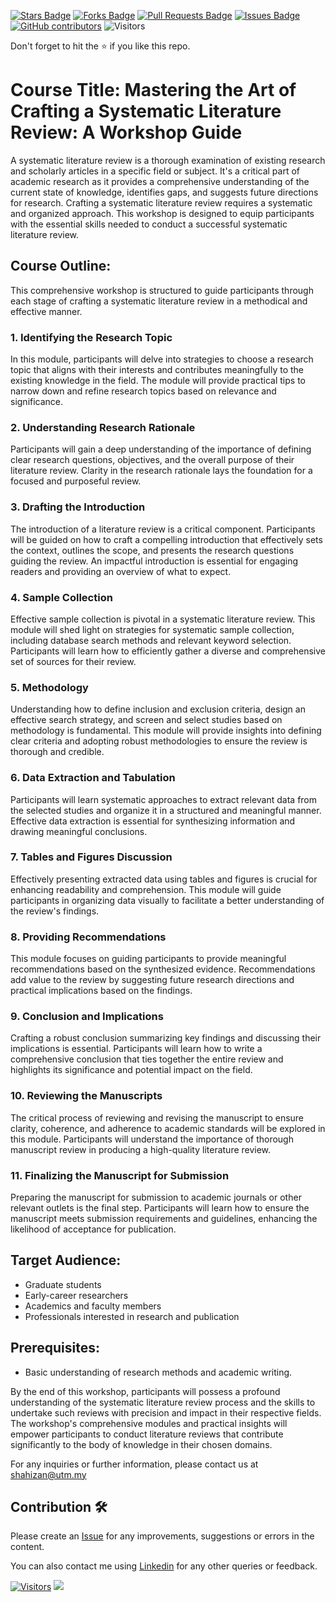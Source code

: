 <a href="https://github.com/drshahizan/courses/stargazers"><img src="https://img.shields.io/github/stars/drshahizan/courses" alt="Stars Badge"/></a>
<a href="https://github.com/drshahizan/courses/network/members"><img src="https://img.shields.io/github/forks/drshahizan/courses" alt="Forks Badge"/></a>
<a href="https://github.com/drshahizan/courses/pulls"><img src="https://img.shields.io/github/issues-pr/drshahizan/courses" alt="Pull Requests Badge"/></a>
<a href="https://github.com/drshahizan/courses/issues"><img src="https://img.shields.io/github/issues/drshahizan/courses" alt="Issues Badge"/></a>
<a href="https://github.com/drshahizan/courses/graphs/contributors"><img alt="GitHub contributors" src="https://img.shields.io/github/contributors/drshahizan/courses?color=2b9348"></a>
![Visitors](https://api.visitorbadge.io/api/visitors?path=https%3A%2F%2Fgithub.com%2Fdrshahizan%2Fcourses&labelColor=%23d9e3f0&countColor=%23697689&style=flat)

Don't forget to hit the :star: if you like this repo.

# Course Title: Mastering the Art of Crafting a Systematic Literature Review: A Workshop Guide

A systematic literature review is a thorough examination of existing research and scholarly articles in a specific field or subject. It's a critical part of academic research as it provides a comprehensive understanding of the current state of knowledge, identifies gaps, and suggests future directions for research. Crafting a systematic literature review requires a systematic and organized approach. This workshop is designed to equip participants with the essential skills needed to conduct a successful systematic literature review.

## Course Outline:
This comprehensive workshop is structured to guide participants through each stage of crafting a systematic literature review in a methodical and effective manner.

### 1. Identifying the Research Topic
In this module, participants will delve into strategies to choose a research topic that aligns with their interests and contributes meaningfully to the existing knowledge in the field. The module will provide practical tips to narrow down and refine research topics based on relevance and significance.

### 2. Understanding Research Rationale
Participants will gain a deep understanding of the importance of defining clear research questions, objectives, and the overall purpose of their literature review. Clarity in the research rationale lays the foundation for a focused and purposeful review.

### 3. Drafting the Introduction
The introduction of a literature review is a critical component. Participants will be guided on how to craft a compelling introduction that effectively sets the context, outlines the scope, and presents the research questions guiding the review. An impactful introduction is essential for engaging readers and providing an overview of what to expect.

### 4. Sample Collection
Effective sample collection is pivotal in a systematic literature review. This module will shed light on strategies for systematic sample collection, including database search methods and relevant keyword selection. Participants will learn how to efficiently gather a diverse and comprehensive set of sources for their review.

### 5. Methodology
Understanding how to define inclusion and exclusion criteria, design an effective search strategy, and screen and select studies based on methodology is fundamental. This module will provide insights into defining clear criteria and adopting robust methodologies to ensure the review is thorough and credible.

### 6. Data Extraction and Tabulation
Participants will learn systematic approaches to extract relevant data from the selected studies and organize it in a structured and meaningful manner. Effective data extraction is essential for synthesizing information and drawing meaningful conclusions.

### 7. Tables and Figures Discussion
Effectively presenting extracted data using tables and figures is crucial for enhancing readability and comprehension. This module will guide participants in organizing data visually to facilitate a better understanding of the review's findings.

### 8. Providing Recommendations
This module focuses on guiding participants to provide meaningful recommendations based on the synthesized evidence. Recommendations add value to the review by suggesting future research directions and practical implications based on the findings.

### 9. Conclusion and Implications
Crafting a robust conclusion summarizing key findings and discussing their implications is essential. Participants will learn how to write a comprehensive conclusion that ties together the entire review and highlights its significance and potential impact on the field.

### 10. Reviewing the Manuscripts
The critical process of reviewing and revising the manuscript to ensure clarity, coherence, and adherence to academic standards will be explored in this module. Participants will understand the importance of thorough manuscript review in producing a high-quality literature review.

### 11. Finalizing the Manuscript for Submission
Preparing the manuscript for submission to academic journals or other relevant outlets is the final step. Participants will learn how to ensure the manuscript meets submission requirements and guidelines, enhancing the likelihood of acceptance for publication.

## Target Audience:
- Graduate students
- Early-career researchers
- Academics and faculty members
- Professionals interested in research and publication

## Prerequisites:
- Basic understanding of research methods and academic writing.

By the end of this workshop, participants will possess a profound understanding of the systematic literature review process and the skills to undertake such reviews with precision and impact in their respective fields. The workshop's comprehensive modules and practical insights will empower participants to conduct literature reviews that contribute significantly to the body of knowledge in their chosen domains.

For any inquiries or further information, please contact us at shahizan@utm.my

## Contribution 🛠️
Please create an [Issue](https://github.com/drshahizan/courses/issues) for any improvements, suggestions or errors in the content.

You can also contact me using [Linkedin](https://www.linkedin.com/in/drshahizan/) for any other queries or feedback.

[![Visitors](https://api.visitorbadge.io/api/visitors?path=https%3A%2F%2Fgithub.com%2Fdrshahizan&labelColor=%23697689&countColor=%23555555&style=plastic)](https://visitorbadge.io/status?path=https%3A%2F%2Fgithub.com%2Fdrshahizan)
![](https://hit.yhype.me/github/profile?user_id=81284918)

